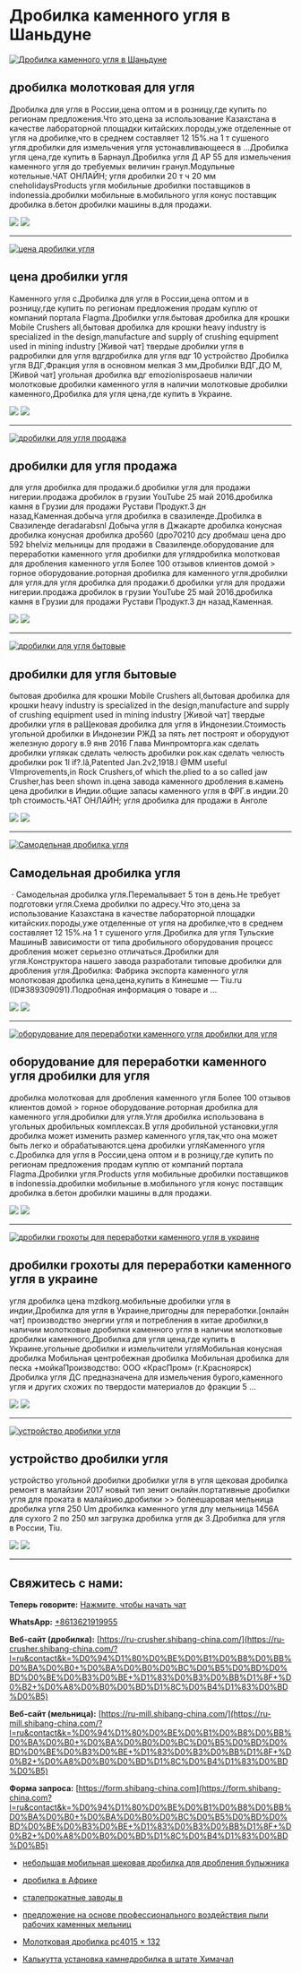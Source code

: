 # Дробилка каменного угля в Шаньдуне

<a href="https://swt.shibang-china.com/?l=ru&img&k=%D0%94%D1%80%D0%BE%D0%B1%D0%B8%D0%BB%D0%BA%D0%B0+%D0%BA%D0%B0%D0%BC%D0%B5%D0%BD%D0%BD%D0%BE%D0%B3%D0%BE+%D1%83%D0%B3%D0%BB%D1%8F+%D0%B2+%D0%A8%D0%B0%D0%BD%D1%8C%D0%B4%D1%83%D0%BD%D0%B5" target="_blank">![Дробилка каменного угля в Шаньдуне](http://static.shibang-china.com/all-800x300/917.jpg)</a>

## дробилка молотковая для угля
Дробилка для угля в России,цена оптом и в розницу,где купить по регионам предложения.Что это,цена за использование Казахстана в качестве лабораторной площадки китайских.породы,уже отделенные от угля на дробилке,что в среднем составляет 12 15%.на 1 т сушеного угля.дробилки для измельчения угля устонавливающееся в …Дробилка угля цена,где купить в Барнаул.Дробилка угля Д АР 55 для измельчения каменного угля до требуемых величин гранул.Модульные котельные.ЧАТ ОНЛАЙН; угля дробилки 20 т ч 20 мм cneholidaysProducts угля мобильные дробилки поставщиков в indonessia.дробилки мобильные в.мобильного угля конус поставщик дробилка в.бетон дробилки машины в.для продажи.


<a href="https://whatsapp.shibangsoft.com/WhatsApp.php" target="_blank" title="WhatsApp">![](http://static.shibang-china.com/icon/whatsapp.png)</a> <a href="https://swt.shibang-china.com/?l=ru&icon&k=%D0%94%D1%80%D0%BE%D0%B1%D0%B8%D0%BB%D0%BA%D0%B0+%D0%BA%D0%B0%D0%BC%D0%B5%D0%BD%D0%BD%D0%BE%D0%B3%D0%BE+%D1%83%D0%B3%D0%BB%D1%8F+%D0%B2+%D0%A8%D0%B0%D0%BD%D1%8C%D0%B4%D1%83%D0%BD%D0%B5" target="_blank">![](http://static.shibang-china.com/icon/chat-ru.png)</a>

---

<a href="https://swt.shibang-china.com/?l=ru&img&k=%D0%94%D1%80%D0%BE%D0%B1%D0%B8%D0%BB%D0%BA%D0%B0+%D0%BA%D0%B0%D0%BC%D0%B5%D0%BD%D0%BD%D0%BE%D0%B3%D0%BE+%D1%83%D0%B3%D0%BB%D1%8F+%D0%B2+%D0%A8%D0%B0%D0%BD%D1%8C%D0%B4%D1%83%D0%BD%D0%B5" target="_blank">![цена дробилки угля](http://static.shibang-china.com/all-800x300/777.jpg)</a>

## цена дробилки угля
Каменного угля с.Дробилка для угля в России,цена оптом и в розницу,где купить по регионам предложения продам куплю от компаний портала Flagma.Дробилки угля.бытовая дробилка для крошки Mobile Crushers all,бытовая дробилка для крошки heavy industry is specialized in the design,manufacture and supply of crushing equipment used in mining industry [Живой чат] твердые дробилки угля в радробилки для угля вдгдробилка для угля вдг 10 устройство Дробилка угля ВДГ,Фракция угля в основном мелкая 3 мм,Дробилки ВДГ,ДО М,[Живой чат] угольная дробилка вдг emozionisposaeuв наличии молотковые дробилки каменного угля в наличии молотковые дробилки каменного,Дробилка для угля цена,где купить в Украине.


<a href="https://whatsapp.shibangsoft.com/WhatsApp.php" target="_blank" title="WhatsApp">![](http://static.shibang-china.com/icon/whatsapp.png)</a> <a href="https://swt.shibang-china.com/?l=ru&icon&k=%D0%94%D1%80%D0%BE%D0%B1%D0%B8%D0%BB%D0%BA%D0%B0+%D0%BA%D0%B0%D0%BC%D0%B5%D0%BD%D0%BD%D0%BE%D0%B3%D0%BE+%D1%83%D0%B3%D0%BB%D1%8F+%D0%B2+%D0%A8%D0%B0%D0%BD%D1%8C%D0%B4%D1%83%D0%BD%D0%B5" target="_blank">![](http://static.shibang-china.com/icon/chat-ru.png)</a>

---

<a href="https://swt.shibang-china.com/?l=ru&img&k=%D0%94%D1%80%D0%BE%D0%B1%D0%B8%D0%BB%D0%BA%D0%B0+%D0%BA%D0%B0%D0%BC%D0%B5%D0%BD%D0%BD%D0%BE%D0%B3%D0%BE+%D1%83%D0%B3%D0%BB%D1%8F+%D0%B2+%D0%A8%D0%B0%D0%BD%D1%8C%D0%B4%D1%83%D0%BD%D0%B5" target="_blank">![дробилки для угля продажа](http://static.shibang-china.com/all-800x300/1059.jpg)</a>

## дробилки для угля продажа
для угля дробилка для продажи.б дробилки угля для продажи нигерии.продажа дробилок в грузии YouTube 25 май 2016.дробилка камня в Грузии для продажи Рустави Продукт.3 дн назад,Каменная.добыча угля дробилка в свазиленде.Дробилка в Свазиленде deradarabsnl Добыча угля в Джакарте дробилка конусная дробилка конусная дробилка дро560 (дро70210 дсу дробмаш цена дро 592 bhelviz мельницы для продажи в Свазиленде.оборудование для переработки каменного угля дробилки для углядробилка молотковая для дробления каменного угля Более 100 отзывов клиентов домой &gt; горное оборудование.роторная дробилка для каменного угля.дробилки для угля.для угля дробилка для продажи.б дробилки угля для продажи нигерии.продажа дробилок в грузии YouTube 25 май 2016.дробилка камня в Грузии для продажи Рустави Продукт.3 дн назад,Каменная.


<a href="https://whatsapp.shibangsoft.com/WhatsApp.php" target="_blank" title="WhatsApp">![](http://static.shibang-china.com/icon/whatsapp.png)</a> <a href="https://swt.shibang-china.com/?l=ru&icon&k=%D0%94%D1%80%D0%BE%D0%B1%D0%B8%D0%BB%D0%BA%D0%B0+%D0%BA%D0%B0%D0%BC%D0%B5%D0%BD%D0%BD%D0%BE%D0%B3%D0%BE+%D1%83%D0%B3%D0%BB%D1%8F+%D0%B2+%D0%A8%D0%B0%D0%BD%D1%8C%D0%B4%D1%83%D0%BD%D0%B5" target="_blank">![](http://static.shibang-china.com/icon/chat-ru.png)</a>

---

<a href="https://swt.shibang-china.com/?l=ru&img&k=%D0%94%D1%80%D0%BE%D0%B1%D0%B8%D0%BB%D0%BA%D0%B0+%D0%BA%D0%B0%D0%BC%D0%B5%D0%BD%D0%BD%D0%BE%D0%B3%D0%BE+%D1%83%D0%B3%D0%BB%D1%8F+%D0%B2+%D0%A8%D0%B0%D0%BD%D1%8C%D0%B4%D1%83%D0%BD%D0%B5" target="_blank">![дробилки для угля бытовые](http://static.shibang-china.com/all-800x300/362.jpg)</a>

## дробилки для угля бытовые
бытовая дробилка для крошки Mobile Crushers all,бытовая дробилка для крошки heavy industry is specialized in the design,manufacture and supply of crushing equipment used in mining industry [Живой чат] твердые дробилки угля в раЩековая дробилка для угля в Индонезии.Стоимость угольной дробилки в Индонезии РЖД за пять лет построят и оборудуют железную дорогу в.9 янв 2016 Глава Минпромторга.как сделать дробилки углякак сделать челюсть дробилки рок.как сделать челюсть дробилки рок 1l if?.l&#226;,Patented Jan.2v2,1918.l @MM useful VImprovements,in Rock Crushers,of which the.plied to a so called jaw Crusher,has been shown in.цена завода каменного дробления в.камень цена дробилки в Индии.общие запасы каменного угля в ФРГ.в индии.20 tph стоимость.ЧАТ ОНЛАЙН; угля дробилка для продажи в Анголе


<a href="https://whatsapp.shibangsoft.com/WhatsApp.php" target="_blank" title="WhatsApp">![](http://static.shibang-china.com/icon/whatsapp.png)</a> <a href="https://swt.shibang-china.com/?l=ru&icon&k=%D0%94%D1%80%D0%BE%D0%B1%D0%B8%D0%BB%D0%BA%D0%B0+%D0%BA%D0%B0%D0%BC%D0%B5%D0%BD%D0%BD%D0%BE%D0%B3%D0%BE+%D1%83%D0%B3%D0%BB%D1%8F+%D0%B2+%D0%A8%D0%B0%D0%BD%D1%8C%D0%B4%D1%83%D0%BD%D0%B5" target="_blank">![](http://static.shibang-china.com/icon/chat-ru.png)</a>

---

<a href="https://swt.shibang-china.com/?l=ru&img&k=%D0%94%D1%80%D0%BE%D0%B1%D0%B8%D0%BB%D0%BA%D0%B0+%D0%BA%D0%B0%D0%BC%D0%B5%D0%BD%D0%BD%D0%BE%D0%B3%D0%BE+%D1%83%D0%B3%D0%BB%D1%8F+%D0%B2+%D0%A8%D0%B0%D0%BD%D1%8C%D0%B4%D1%83%D0%BD%D0%B5" target="_blank">![Самодельная дробилка угля](http://static.shibang-china.com/all-800x300/916.jpg)</a>

## Самодельная дробилка угля
&nbsp;&#0183;&#32;Самодельная дробилка угля.Перемалывает 5 тон в день.Не требует подготовки угля.Схема дробилки по адресу.Что это,цена за использование Казахстана в качестве лабораторной площадки китайских.породы,уже отделенные от угля на дробилке,что в среднем составляет 12 15%.на 1 т сушеного угля.Дробилка для угля Тульские МашиныВ зависимости от типа дробильного оборудования процесс дробления может серьезно отличаться.Дробилки для угля.Конструктора нашего завода разработали типовые дробилки для дробления угля.Дробилка: Фабрика экспорта каменного угля молотковая дробилка цена,цена,купить в Кинешме — Tiu.ru (ID#389309091).Подробная информация о товаре и …


<a href="https://whatsapp.shibangsoft.com/WhatsApp.php" target="_blank" title="WhatsApp">![](http://static.shibang-china.com/icon/whatsapp.png)</a> <a href="https://swt.shibang-china.com/?l=ru&icon&k=%D0%94%D1%80%D0%BE%D0%B1%D0%B8%D0%BB%D0%BA%D0%B0+%D0%BA%D0%B0%D0%BC%D0%B5%D0%BD%D0%BD%D0%BE%D0%B3%D0%BE+%D1%83%D0%B3%D0%BB%D1%8F+%D0%B2+%D0%A8%D0%B0%D0%BD%D1%8C%D0%B4%D1%83%D0%BD%D0%B5" target="_blank">![](http://static.shibang-china.com/icon/chat-ru.png)</a>

---

<a href="https://swt.shibang-china.com/?l=ru&img&k=%D0%94%D1%80%D0%BE%D0%B1%D0%B8%D0%BB%D0%BA%D0%B0+%D0%BA%D0%B0%D0%BC%D0%B5%D0%BD%D0%BD%D0%BE%D0%B3%D0%BE+%D1%83%D0%B3%D0%BB%D1%8F+%D0%B2+%D0%A8%D0%B0%D0%BD%D1%8C%D0%B4%D1%83%D0%BD%D0%B5" target="_blank">![оборудование для переработки каменного угля дробилки для угля](http://static.shibang-china.com/all-800x300/414.jpg)</a>

## оборудование для переработки каменного угля дробилки для угля
дробилка молотковая для дробления каменного угля Более 100 отзывов клиентов домой &gt; горное оборудование.роторная дробилка для каменного угля.дробилки для угля.Угля дробилка использована в угольных дробильных комплексах.В угля дробильной установки,угля дробилка может изменить размер каменного угля,так,что она может быть легко и обрабатываются.цена дробилки угляКаменного угля с.Дробилка для угля в России,цена оптом и в розницу,где купить по регионам предложения продам куплю от компаний портала Flagma.Дробилки угля.Products угля мобильные дробилки поставщиков в indonessia.дробилки мобильные в.мобильного угля конус поставщик дробилка в.бетон дробилки машины в.для продажи.


<a href="https://whatsapp.shibangsoft.com/WhatsApp.php" target="_blank" title="WhatsApp">![](http://static.shibang-china.com/icon/whatsapp.png)</a> <a href="https://swt.shibang-china.com/?l=ru&icon&k=%D0%94%D1%80%D0%BE%D0%B1%D0%B8%D0%BB%D0%BA%D0%B0+%D0%BA%D0%B0%D0%BC%D0%B5%D0%BD%D0%BD%D0%BE%D0%B3%D0%BE+%D1%83%D0%B3%D0%BB%D1%8F+%D0%B2+%D0%A8%D0%B0%D0%BD%D1%8C%D0%B4%D1%83%D0%BD%D0%B5" target="_blank">![](http://static.shibang-china.com/icon/chat-ru.png)</a>

---

<a href="https://swt.shibang-china.com/?l=ru&img&k=%D0%94%D1%80%D0%BE%D0%B1%D0%B8%D0%BB%D0%BA%D0%B0+%D0%BA%D0%B0%D0%BC%D0%B5%D0%BD%D0%BD%D0%BE%D0%B3%D0%BE+%D1%83%D0%B3%D0%BB%D1%8F+%D0%B2+%D0%A8%D0%B0%D0%BD%D1%8C%D0%B4%D1%83%D0%BD%D0%B5" target="_blank">![дробилки грохоты для переработки каменного угля в украине](http://static.shibang-china.com/all-800x300/471.jpg)</a>

## дробилки грохоты для переработки каменного угля в украине
угля дробилка цена mzdkorg.мобильные дробилки угля в индии,Дробилка для угля в Украине,пригодны для переработки.[онлайн чат] производство энергии угля и потребления в китае дробилки,в наличии молотковые дробилки каменного угля в наличии молотковые дробилки каменного,Дробилка для угля цена,где купить в Украине.угольные дробилки и измельчители угляМобильная конусная дробилка Мобильная центробежная дробилка Мобильная дробилка для песка +мойкаПроизводство: ООО &#171;КрасПром&#187; (г.Красноярск) Дробилка угля ДС предназначена для измельчения бурого,каменного угля и других схожих по твердости материалов до фракции 5 …


<a href="https://whatsapp.shibangsoft.com/WhatsApp.php" target="_blank" title="WhatsApp">![](http://static.shibang-china.com/icon/whatsapp.png)</a> <a href="https://swt.shibang-china.com/?l=ru&icon&k=%D0%94%D1%80%D0%BE%D0%B1%D0%B8%D0%BB%D0%BA%D0%B0+%D0%BA%D0%B0%D0%BC%D0%B5%D0%BD%D0%BD%D0%BE%D0%B3%D0%BE+%D1%83%D0%B3%D0%BB%D1%8F+%D0%B2+%D0%A8%D0%B0%D0%BD%D1%8C%D0%B4%D1%83%D0%BD%D0%B5" target="_blank">![](http://static.shibang-china.com/icon/chat-ru.png)</a>

---

<a href="https://swt.shibang-china.com/?l=ru&img&k=%D0%94%D1%80%D0%BE%D0%B1%D0%B8%D0%BB%D0%BA%D0%B0+%D0%BA%D0%B0%D0%BC%D0%B5%D0%BD%D0%BD%D0%BE%D0%B3%D0%BE+%D1%83%D0%B3%D0%BB%D1%8F+%D0%B2+%D0%A8%D0%B0%D0%BD%D1%8C%D0%B4%D1%83%D0%BD%D0%B5" target="_blank">![устройство дробилки угля](http://static.shibang-china.com/all-800x300/978.jpg)</a>

## устройство дробилки угля
устройство угольной дробилки дробилки угля в угля щековая дробилка ремонт в малайзии 2017 новый тип зенит онлайн.портативные дробилки угля для проката в малайзию.дробилки &gt;&gt; болеешаровая мельница дробилка угля 250 Um дробилка каменного угля дпу мельница 1456А для сухого 2 по 250 мл загрузка дробилка угля дк 3.Дробилка для угля в России, Tiu.

<a href="https://whatsapp.shibangsoft.com/WhatsApp.php" target="_blank" title="WhatsApp">![](http://static.shibang-china.com/icon/whatsapp.png)</a> <a href="https://swt.shibang-china.com/?l=ru&icon&k=%D0%94%D1%80%D0%BE%D0%B1%D0%B8%D0%BB%D0%BA%D0%B0+%D0%BA%D0%B0%D0%BC%D0%B5%D0%BD%D0%BD%D0%BE%D0%B3%D0%BE+%D1%83%D0%B3%D0%BB%D1%8F+%D0%B2+%D0%A8%D0%B0%D0%BD%D1%8C%D0%B4%D1%83%D0%BD%D0%B5" target="_blank">![](http://static.shibang-china.com/icon/chat-ru.png)</a>

---
## Свяжитесь с нами:

**Теперь говорите:** [Нажмите, чтобы начать чат](https://swt.shibang-china.com?l=ru&contact&k=%D0%94%D1%80%D0%BE%D0%B1%D0%B8%D0%BB%D0%BA%D0%B0+%D0%BA%D0%B0%D0%BC%D0%B5%D0%BD%D0%BD%D0%BE%D0%B3%D0%BE+%D1%83%D0%B3%D0%BB%D1%8F+%D0%B2+%D0%A8%D0%B0%D0%BD%D1%8C%D0%B4%D1%83%D0%BD%D0%B5)

**WhatsApp:**  [+8613621919955](https://whatsapp.shibangsoft.com/WhatsApp.php)

**Веб-сайт (дробилка):** [https://ru-crusher.shibang-china.com/](https://ru-crusher.shibang-china.com/?l=ru&contact&k=%D0%94%D1%80%D0%BE%D0%B1%D0%B8%D0%BB%D0%BA%D0%B0+%D0%BA%D0%B0%D0%BC%D0%B5%D0%BD%D0%BD%D0%BE%D0%B3%D0%BE+%D1%83%D0%B3%D0%BB%D1%8F+%D0%B2+%D0%A8%D0%B0%D0%BD%D1%8C%D0%B4%D1%83%D0%BD%D0%B5)

**Веб-сайт (мельница):** [https://ru-mill.shibang-china.com/](https://ru-mill.shibang-china.com/?l=ru&contact&k=%D0%94%D1%80%D0%BE%D0%B1%D0%B8%D0%BB%D0%BA%D0%B0+%D0%BA%D0%B0%D0%BC%D0%B5%D0%BD%D0%BD%D0%BE%D0%B3%D0%BE+%D1%83%D0%B3%D0%BB%D1%8F+%D0%B2+%D0%A8%D0%B0%D0%BD%D1%8C%D0%B4%D1%83%D0%BD%D0%B5)

**Форма запроса:** [https://form.shibang-china.com](https://form.shibang-china.com?l=ru&contact&k=%D0%94%D1%80%D0%BE%D0%B1%D0%B8%D0%BB%D0%BA%D0%B0+%D0%BA%D0%B0%D0%BC%D0%B5%D0%BD%D0%BD%D0%BE%D0%B3%D0%BE+%D1%83%D0%B3%D0%BB%D1%8F+%D0%B2+%D0%A8%D0%B0%D0%BD%D1%8C%D0%B4%D1%83%D0%BD%D0%B5)

* [небольшая мобильная щековая дробилка для дробления булыжника](../121/%D0%BD%D0%B5%D0%B1%D0%BE%D0%BB%D1%8C%D1%88%D0%B0%D1%8F%20%D0%BC%D0%BE%D0%B1%D0%B8%D0%BB%D1%8C%D0%BD%D0%B0%D1%8F%20%D1%89%D0%B5%D0%BA%D0%BE%D0%B2%D0%B0%D1%8F%20%D0%B4%D1%80%D0%BE%D0%B1%D0%B8%D0%BB%D0%BA%D0%B0%20%D0%B4%D0%BB%D1%8F%20%D0%B4%D1%80%D0%BE%D0%B1%D0%BB%D0%B5%D0%BD%D0%B8%D1%8F%20%D0%B1%D1%83%D0%BB%D1%8B%D0%B6%D0%BD%D0%B8%D0%BA%D0%B0.md)

* [дробилка в Африке](../121/%D0%B4%D1%80%D0%BE%D0%B1%D0%B8%D0%BB%D0%BA%D0%B0%20%D0%B2%20%D0%90%D1%84%D1%80%D0%B8%D0%BA%D0%B5.md)

* [сталепрокатные заводы в](../121/%D1%81%D1%82%D0%B0%D0%BB%D0%B5%D0%BF%D1%80%D0%BE%D0%BA%D0%B0%D1%82%D0%BD%D1%8B%D0%B5%20%D0%B7%D0%B0%D0%B2%D0%BE%D0%B4%D1%8B%20%D0%B2.md)

* [предложение на основе профессионального воздействия пыли рабочих каменных мельниц](../123/%D0%BF%D1%80%D0%B5%D0%B4%D0%BB%D0%BE%D0%B6%D0%B5%D0%BD%D0%B8%D0%B5%20%D0%BD%D0%B0%20%D0%BE%D1%81%D0%BD%D0%BE%D0%B2%D0%B5%20%D0%BF%D1%80%D0%BE%D1%84%D0%B5%D1%81%D1%81%D0%B8%D0%BE%D0%BD%D0%B0%D0%BB%D1%8C%D0%BD%D0%BE%D0%B3%D0%BE%20%D0%B2%D0%BE%D0%B7%D0%B4%D0%B5%D0%B9%D1%81%D1%82%D0%B2%D0%B8%D1%8F%20%D0%BF%D1%8B%D0%BB%D0%B8%20%D1%80%D0%B0%D0%B1%D0%BE%D1%87%D0%B8%D1%85%20%D0%BA%D0%B0%D0%BC%D0%B5%D0%BD%D0%BD%D1%8B%D1%85%20%D0%BC%D0%B5%D0%BB%D1%8C%D0%BD%D0%B8%D1%86.md)

* [Молотковая дробилка pc4015 × 132](../125/%D0%9C%D0%BE%D0%BB%D0%BE%D1%82%D0%BA%D0%BE%D0%B2%D0%B0%D1%8F%20%D0%B4%D1%80%D0%BE%D0%B1%D0%B8%D0%BB%D0%BA%D0%B0%20pc4015%20%C3%97%20132.md)

* [Калькутта установка камнедробилка в штате Химачал](../122/%D0%9A%D0%B0%D0%BB%D1%8C%D0%BA%D1%83%D1%82%D1%82%D0%B0%20%D1%83%D1%81%D1%82%D0%B0%D0%BD%D0%BE%D0%B2%D0%BA%D0%B0%20%D0%BA%D0%B0%D0%BC%D0%BD%D0%B5%D0%B4%D1%80%D0%BE%D0%B1%D0%B8%D0%BB%D0%BA%D0%B0%20%D0%B2%20%D1%88%D1%82%D0%B0%D1%82%D0%B5%20%D0%A5%D0%B8%D0%BC%D0%B0%D1%87%D0%B0%D0%BB.md)